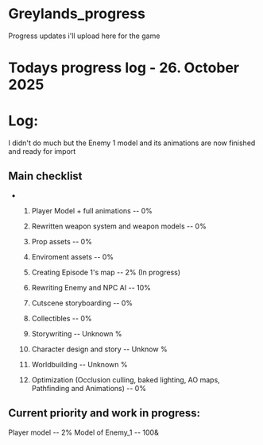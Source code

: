 # Greylands_progress
Progress updates i'll upload here for the game

# Todays progress log - 26. October 2025

# Log:
I didn't do much but the Enemy 1 model and its animations are now finished and ready for import

## Main checklist
* 
  1. Player Model + full animations -- 0%
  1. Rewritten weapon system and weapon models -- 0%
  1. Prop assets -- 0%
  1. Enviroment assets -- 0%
  1. Creating Episode 1's map -- 2% (In progress)
  1. Rewriting Enemy and NPC AI -- 10%
  1. Cutscene storyboarding -- 0%
  1. Collectibles -- 0%

  1. Storywriting -- Unknown %
  1. Character design and story -- Unknow %
  1. Worldbuilding -- Unknown %

  1. Optimization (Occlusion culling, baked lighting, AO maps, Pathfinding and Animations) -- 0%

 ## Current priority and work in progress:
Player model -- 2%
Model of Enemy_1 -- 100&